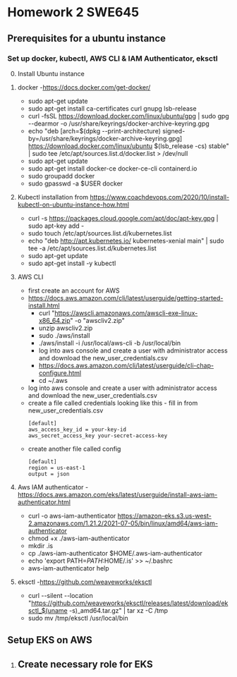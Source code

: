 # Homework 2 SWE645

## Prerequisites for a ubuntu instance
### Set up docker, kubectl, AWS CLI & IAM Authenticator, eksctl
0. Install Ubuntu instance
   
1. docker -https://docs.docker.com/get-docker/
   - sudo apt-get update
   - sudo apt-get install ca-certificates curl gnupg lsb-release
   - curl -fsSL https://download.docker.com/linux/ubuntu/gpg | sudo gpg --dearmor -o /usr/share/keyrings/docker-archive-keyring.gpg
   - echo "deb [arch=$(dpkg --print-architecture) signed-by=/usr/share/keyrings/docker-archive-keyring.gpg] https://download.docker.com/linux/ubuntu $(lsb_release -cs) stable" | sudo tee /etc/apt/sources.list.d/docker.list > /dev/null
   - sudo apt-get update
   - sudo apt-get install docker-ce docker-ce-cli containerd.io
   - sudo groupadd docker
   - sudo gpasswd -a $USER docker

2. Kubectl installation from https://www.coachdevops.com/2020/10/install-kubectl-on-ubuntu-instance-how.html
    - curl -s https://packages.cloud.google.com/apt/doc/apt-key.gpg | sudo apt-key add -
    - sudo touch /etc/apt/sources.list.d/kubernetes.list
    - echo "deb http://apt.kubernetes.io/ kubernetes-xenial main" | sudo tee -a /etc/apt/sources.list.d/kubernetes.list
    - sudo apt-get update
    - sudo apt-get install -y kubectl

3. AWS CLI
    - first create an account for AWS
    - https://docs.aws.amazon.com/cli/latest/userguide/getting-started-install.html
        - curl "https://awscli.amazonaws.com/awscli-exe-linux-x86_64.zip" -o "awscliv2.zip"
        - unzip awscliv2.zip
        - sudo ./aws/install
        - ./aws/install -i /usr/local/aws-cli -b /usr/local/bin
        - log into aws console and create a user with administrator access and download the new_user_credentials.csv
        - https://docs.aws.amazon.com/cli/latest/userguide/cli-chap-configure.html
        - cd ~/.aws
   - log into aws console and create a user with administrator access and download the new_user_credentials.csv
   - create a file called credentials looking like this - fill in from new_user_credentials.csv
        ```
        [default]
        aws_access_key_id = your-key-id
        aws_secret_access_key your-secret-access-key
        ```
    - create another file called config
        ```
        [default]
        region = us-east-1
        output = json
        ```
  
4. Aws IAM authenticator -https://docs.aws.amazon.com/eks/latest/userguide/install-aws-iam-authenticator.html
    - curl -o aws-iam-authenticator https://amazon-eks.s3.us-west-2.amazonaws.com/1.21.2/2021-07-05/bin/linux/amd64/aws-iam-authenticator
    - chmod +x ./aws-iam-authenticator
    - mkdir .is
    - cp ./aws-iam-authenticator $HOME/.aws-iam-authenticator
    - echo 'export PATH=$PATH:$HOME/.is' >> ~/.bashrc
    - aws-iam-authenticator help

5. eksctl -https://github.com/weaveworks/eksctl
    - curl --silent --location "https://github.com/weaveworks/eksctl/releases/latest/download/eksctl_$(uname -s)_amd64.tar.gz" | tar xz -C /tmp
    - sudo mv /tmp/eksctl /usr/local/bin


## Setup EKS on AWS

1. Create necessary role for EKS
   - 




































































